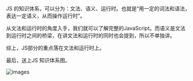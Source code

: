 JS 的知识体系，可以分为：文法、语义、运行时。也就是“用一定的词法和语法，表达一定语义，从而操作运行时”。

从文法和运行时的角度入手，我们就可以了解完整的JavaScript。而语义是文法到运行时之间的桥梁，在讲文法和运行时的同时也会提到，所以不单独讲。

综上，JS部分的重点落在文法和运行时上。

最后，送上JS 知识体系图。

![images](https://github.com/jiangxia/FE-Knowledge/raw/master/images/3.png)